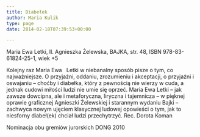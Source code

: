 ```yaml
---
title: Diabełek
author: Maria Kulik
type: page
date: 2014-02-18T07:39:53+00:00

---
```

Maria Ewa Letki, Il. Agnieszka Żelewska, BAJKA, str. 48, ISBN 978-83-61824-25-1, wiek +5

Kolejny raz Maria Ewa   Letki w niebanalny sposób pisze o tym, co najważniejsze. O przyjaźni, oddaniu, zrozumieniu i akceptacji, o przyjaźni i oswajaniu – choćby i diabełka, który z pewnością nie wierzy w cuda, a jednak cudowi miłości ludzi nie umie się oprzeć. Maria Ewa Letki – jak zawsze dowcipna, ale i metaforyczna, liryczna i tajemnicza – w pięknej oprawie graficznej Agnieszki Żelewskiej i starannym wydaniu Bajki – zachwyca nowym ujęciem klasycznej ludowej opowieści o tym, jak to niesforny diabeł(ek) chciał ludzi przechytrzyć. Rec. Dorota Koman

Nominacja obu gremiów jurorskich DONG 2010
